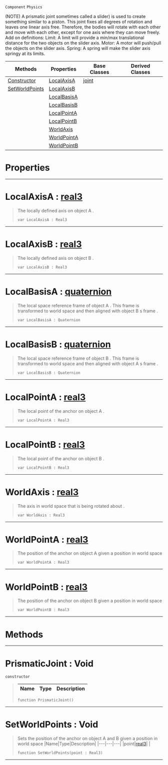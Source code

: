  `Component` `Physics`



(NOTE) A prismatic joint sometimes called a slider) is used to create something similar to a piston. This joint fixes all degrees of rotation and leaves one linear axis free. Therefore, the bodies will rotate with each other and move with each other, except for one axis where they can move freely. Add on definitions: Limit: A limit will provide a min/max translational distance for the two objects on the slider axis. Motor: A motor will push/pull the objects on the slider axis. Spring: A spring will make the slider axis springy at its limits.

|Methods|Properties|Base Classes|Derived Classes|
|---|---|---|---|
|[ Constructor](https://github.com/ZilchEngine/ZilchDocs/blob/master/code_reference/class_reference/prismaticjoint.markdown#prismaticjoint-void)|[ LocalAxisA](https://github.com/ZilchEngine/ZilchDocs/blob/master/code_reference/class_reference/prismaticjoint.markdown#localaxisa-zero-engine-d)|[joint](https://github.com/ZilchEngine/ZilchDocs/blob/master/code_reference/class_reference/joint.markdown)| |
|[ SetWorldPoints](https://github.com/ZilchEngine/ZilchDocs/blob/master/code_reference/class_reference/prismaticjoint.markdown#setworldpoints-void)|[ LocalAxisB](https://github.com/ZilchEngine/ZilchDocs/blob/master/code_reference/class_reference/prismaticjoint.markdown#localaxisb-zero-engine-d)| | |
| |[ LocalBasisA](https://github.com/ZilchEngine/ZilchDocs/blob/master/code_reference/class_reference/prismaticjoint.markdown#localbasisa-zero-engine)| | |
| |[ LocalBasisB](https://github.com/ZilchEngine/ZilchDocs/blob/master/code_reference/class_reference/prismaticjoint.markdown#localbasisb-zero-engine)| | |
| |[ LocalPointA](https://github.com/ZilchEngine/ZilchDocs/blob/master/code_reference/class_reference/prismaticjoint.markdown#localpointa-zero-engine)| | |
| |[ LocalPointB](https://github.com/ZilchEngine/ZilchDocs/blob/master/code_reference/class_reference/prismaticjoint.markdown#localpointb-zero-engine)| | |
| |[ WorldAxis](https://github.com/ZilchEngine/ZilchDocs/blob/master/code_reference/class_reference/prismaticjoint.markdown#worldaxis-zero-engine-do)| | |
| |[ WorldPointA](https://github.com/ZilchEngine/ZilchDocs/blob/master/code_reference/class_reference/prismaticjoint.markdown#worldpointa-zero-engine)| | |
| |[ WorldPointB](https://github.com/ZilchEngine/ZilchDocs/blob/master/code_reference/class_reference/prismaticjoint.markdown#worldpointb-zero-engine)| | |


 #  Properties


---  
 #  LocalAxisA : [real3](https://github.com/ZilchEngine/ZilchDocs/blob/master/code_reference/nada_base_types/real3.markdown)

> The locally defined axis on object A . 
> ``` lang=cpp, name=Nada
> var LocalAxisA : Real3


---  
 #  LocalAxisB : [real3](https://github.com/ZilchEngine/ZilchDocs/blob/master/code_reference/nada_base_types/real3.markdown)

> The locally defined axis on object B . 
> ``` lang=cpp, name=Nada
> var LocalAxisB : Real3


---  
 #  LocalBasisA : [quaternion](https://github.com/ZilchEngine/ZilchDocs/blob/master/code_reference/nada_base_types/quaternion.markdown)

> The local space reference frame of object A . This frame is transformed to world space and then aligned with object B s frame . 
> ``` lang=cpp, name=Nada
> var LocalBasisA : Quaternion


---  
 #  LocalBasisB : [quaternion](https://github.com/ZilchEngine/ZilchDocs/blob/master/code_reference/nada_base_types/quaternion.markdown)

> The local space reference frame of object B . This frame is transformed to world space and then aligned with object A s frame . 
> ``` lang=cpp, name=Nada
> var LocalBasisB : Quaternion


---  
 #  LocalPointA : [real3](https://github.com/ZilchEngine/ZilchDocs/blob/master/code_reference/nada_base_types/real3.markdown)

> The local point of the anchor on object A . 
> ``` lang=cpp, name=Nada
> var LocalPointA : Real3


---  
 #  LocalPointB : [real3](https://github.com/ZilchEngine/ZilchDocs/blob/master/code_reference/nada_base_types/real3.markdown)

> The local point of the anchor on object B . 
> ``` lang=cpp, name=Nada
> var LocalPointB : Real3


---  
 #  WorldAxis : [real3](https://github.com/ZilchEngine/ZilchDocs/blob/master/code_reference/nada_base_types/real3.markdown)

> The axis in world space that is being rotated about . 
> ``` lang=cpp, name=Nada
> var WorldAxis : Real3


---  
 #  WorldPointA : [real3](https://github.com/ZilchEngine/ZilchDocs/blob/master/code_reference/nada_base_types/real3.markdown)

> The position of the anchor on object A given a position in world space 
> ``` lang=cpp, name=Nada
> var WorldPointA : Real3


---  
 #  WorldPointB : [real3](https://github.com/ZilchEngine/ZilchDocs/blob/master/code_reference/nada_base_types/real3.markdown)

> The position of the anchor on object B given a position in world space 
> ``` lang=cpp, name=Nada
> var WorldPointB : Real3


---  
 #  Methods


---  
 #  PrismaticJoint : Void

 `constructor`

> 
> |Name|Type|Description|
> |---|---|---|
> ``` lang=cpp, name=Nada
> function PrismaticJoint()
> ``` 


---  
 #  SetWorldPoints : Void

> Sets the position of the anchor on object A and B given a position in world space 
> |Name|Type|Description|
> |---|---|---|
> |point|[real3](https://github.com/ZilchEngine/ZilchDocs/blob/master/code_reference/nada_base_types/real3.markdown)| |
> ``` lang=cpp, name=Nada
> function SetWorldPoints(point : Real3)
> ``` 


---  
 

 